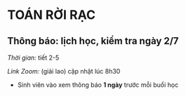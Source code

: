 # TOÁN RỜI RẠC
## Thông báo: lịch học, kiểm tra ngày 2/7
_Thời gian:_ tiết 2-5

_Link Zoom:_ (giải lao) cập nhật lúc 8h30

* Sinh viên vào xem thông báo **1 ngày** trước mỗi buổi học
